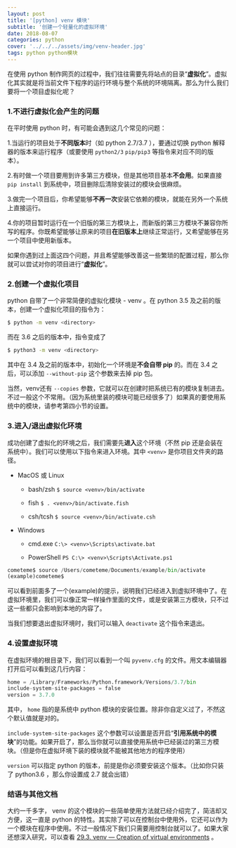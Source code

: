 ```yaml
---
layout: post
title: '[python] venv 模块'
subtitle: '创建一个轻量化的虚拟环境'
date: 2018-08-07
categories: python
cover: '../../../assets/img/venv-header.jpg'
tags: python python模块
---
```


在使用 python 制作网页的过程中，我们往往需要先将站点的目录“**虚拟化**”。虚拟化其实就是将当前文件下程序的运行环境与整个系统的环境隔离。那么为什么我们要将一个项目虚拟化呢？

### 1.不进行虚拟化会产生的问题

在平时使用 python 时，有可能会遇到这几个常见的问题：

1.当运行的项目处于**不同版本**时（如 python 2.7/3.7 ），要通过切换 python 解释器的版本来运行程序（或要使用 `python2/3` `pip/pip3` 等指令来对应不同的版本）。

2.有时做一个项目要用到许多第三方模块，但是其他项目基本**不会用**。如果直接 `pip install` 到系统中，项目删除后清除安装过的模块会很麻烦。

3.做完一个项目后，你希望能够**不再一次**安装它依赖的模块，就能在另外一个系统上直接运行。

4.你的项目暂时运行在一个旧版的第三方模块上，而新版的第三方模块不兼容你所写的程序。你既希望能够让原来的项目**在旧版本上**继续正常运行，又希望能够在另一个项目中使用新版本。

如果你遇到过上面这四个问题，并且希望能够改善这一些繁琐的配置过程，那么你就可以尝试对你的项目进行“**虚拟化**”。

### 2.创建一个虚拟化项目

python 自带了一个非常简便的虚拟化模块 - venv 。在 python 3.5 及之前的版本，创建一个虚拟化项目的指令为：

```bash
$ python -m venv <directory>
```

而在 3.6 之后的版本中，指令变成了

```bash
$ python3 -m venv <directory>
```

其中在 3.4 及之前的版本中，初始化一个环境是**不会自带 pip** 的。而在 3.4 之后，可以添加 `--without-pip` 这个参数来去掉 pip 包。

当然，venv还有 `--copies` 参数，它就可以在创建时把系统已有的模块复制进去。不过一般这个不常用。（因为系统里装的模块可能已经很多了）如果真的要使用系统中的模块，请参考第四小节的设置。

### 3.进入/退出虚拟化环境

成功创建了虚拟化的环境之后，我们需要先**进入**这个环境（不然 pip 还是会装在系统中）。我们可以使用以下指令来进入环境。其中 `<venv>` 是你项目文件夹的路径。

-   MacOS 或 Linux

    -   bash/zsh	`$ source <venv>/bin/activate`

    -   fish	`$ . <venv>/bin/activate.fish`

    -   csh/tcsh	`$ source <venv>/bin/activate.csh`

-   Windows

    -   cmd.exe	`C:\> <venv>\Scripts\activate.bat`

    -   PowerShell	`PS C:\> <venv>\Scripts\Activate.ps1`

```python
cometeme$ source /Users/cometeme/Documents/example/bin/activate
(example)cometeme$
```

可以看到前面多了一个(example)的提示，说明我们已经进入到虚拟环境中了。在虚拟环境里，我们可以像正常一样操作里面的文件，或是安装第三方模块，只不过这一些都只会影响到本地的内容了。

当我们想要退出虚拟环境时，我们可以输入 `deactivate` 这个指令来退出。

### 4.设置虚拟环境

在虚拟环境的根目录下，我们可以看到一个叫 `pyvenv.cfg` 的文件。用文本编辑器打开后可以看到这几行内容：

```python
home = /Library/Frameworks/Python.framework/Versions/3.7/bin
include-system-site-packages = false
version = 3.7.0
```

其中， `home` 指的是系统中 python 模块的安装位置。除非你自定义过了，不然这个默认值就是对的。

`include-system-site-packages` 这个参数可以设置是否开启“**引用系统中的模块**”的功能。如果开启了，那么当你就可以直接使用系统中已经装过的第三方模块。（但是你在虚拟环境下装的模块就不能被其他地方的程序使用）

`version` 可以指定 python 的版本，前提是你必须要安装这个版本。（比如你只装了 python3.6 ，那么你设置成 2.7 就会出错）

### 结语与其他文档

大约一千多字， venv 的这个模块的一些简单使用方法就已经介绍完了，简洁却又方便，这一直是 python 的特性。其实除了可以在控制台中使用外，它还可以作为一个模块在程序中使用。不过一般情况下我们只需要用控制台就可以了。如果大家还想深入研究，可以查看 [29.3. venv — Creation of virtual environments](https://docs.python.org/3/library/venv.html) 。
